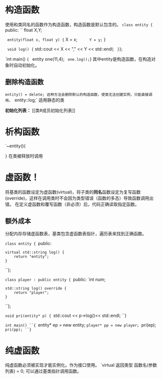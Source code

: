 # 构造函数
使用和类同名的函数作为构造函数，构造函数是默认包含的。
`class entity {
`public:
``	float X,Y;

``	entity(float x, float y) {
``		X = x;
``		Y = y;
``	}

``	void log() {
``		std::cout << X << "," << Y << std::endl;
``	}
``};

`int main()
``{
``	entity one(11,4);
``	one.log();
``}
其中entity是构造函数，在构造对象时自动初始化。
## 删除构造函数
`entity() = delete;
这种方法会删除默认的构造函数，使类无法创建实例，只能直接调用。
`entity::log;`
适用静态的类

**初始化列表：**
[[类#成员初始化列表]]


# 析构函数
`~entity(){

`}`
在类被释放时调用









# 虚函数！
将基类的函数设定为虚函数(virtual)，将子类的**同名**函数设定为复写函数(override)，这样在调用类时不会因为类型错误（函数的多态）导致函数调用出错。
在定义虚函数和覆写函数（非必须）后，代码正确读取指定函数。
## 额外成本
分配内存存储虚函数表，基类包含虚函数表指针，遍历表来找到正确函数。

`class entity {
`public:

	virtual std::string log() {
		return "entity";
	}
``};

`class player : public entity {
`public:
	`int num;

	std::string log() override {
		return "player";
	}
``};

`void pri(entity* p) {
	`std::cout << p->log()<< std::endl;
``}

`int main()
``{
	`entity* ep = new entity;
	`player* pp = new player;
	`pri(ep);
	`pri(pp);
``}`


# 纯虚函数
纯虚函数必须被实现才能实例化。作为接口使用。
`virtual 返回类型 函数名(参数列表) = 0;
可以通过基类指针调用函数。




